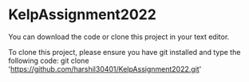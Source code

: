 # KelpAssignment2022

You can download the code or clone this project in your text editor.

To clone this project, please ensure you have git installed and type the following code: 
git clone 'https://github.com/harshil30401/KelpAssignment2022.git'
